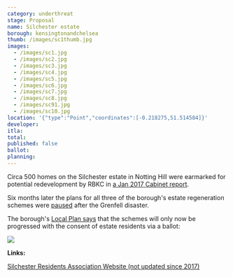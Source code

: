 ```yaml
---
category: underthreat
stage: Proposal
name: Silchester estate 
borough: kensingtonandchelsea
thumb: /images/sc1thumb.jpg
images:
  - /images/sc1.jpg
  - /images/sc2.jpg
  - /images/sc3.jpg
  - /images/sc4.jpg
  - /images/sc5.jpg
  - /images/sc6.jpg
  - /images/sc7.jpg
  - /images/sc8.jpg
  - /images/sc91.jpg
  - /images/sc10.jpg
location: '{"type":"Point","coordinates":[-0.218275,51.514584]}'
developer:
itla:
total:
published: false
ballot:
planning:
---
```

Circa 500 homes on the Silchester estate in Notting Hill were earmarked for potential redevelopment by RBKC in [a Jan 2017 Cabinet report](https://planningconsult.rbkc.gov.uk/gf2.ti/f/782882/24784517.1/PDF/-/Considerations_for_Estate_Regeneration_Proposals__Silchester_East_and_West_January_2017.PDF). 

Six months later the plans for all three of the borough's estate regeneration schemes were [paused](https://www.insidehousing.co.uk/news/news/kensington-and-chelsea-council-pauses-schemes-51587) after the Grenfell disaster.

The borough's [Local Plan says](https://www.rbkc.gov.uk/sites/default/files/atoms/files/2019%20LOCAL%20PLAN%20SECTION%201%20SPATIAL%20STRATEGY.pdf) that the schemes will only now be progressed with the consent of estate residents via a ballot:

<img src="/images/rbkc.png" class="img-fluid rounded img-thumbnail">

__Links:__

[Silchester Residents Association Website (not updated since 2017)](https://www.silchesterestate.org.uk/)


